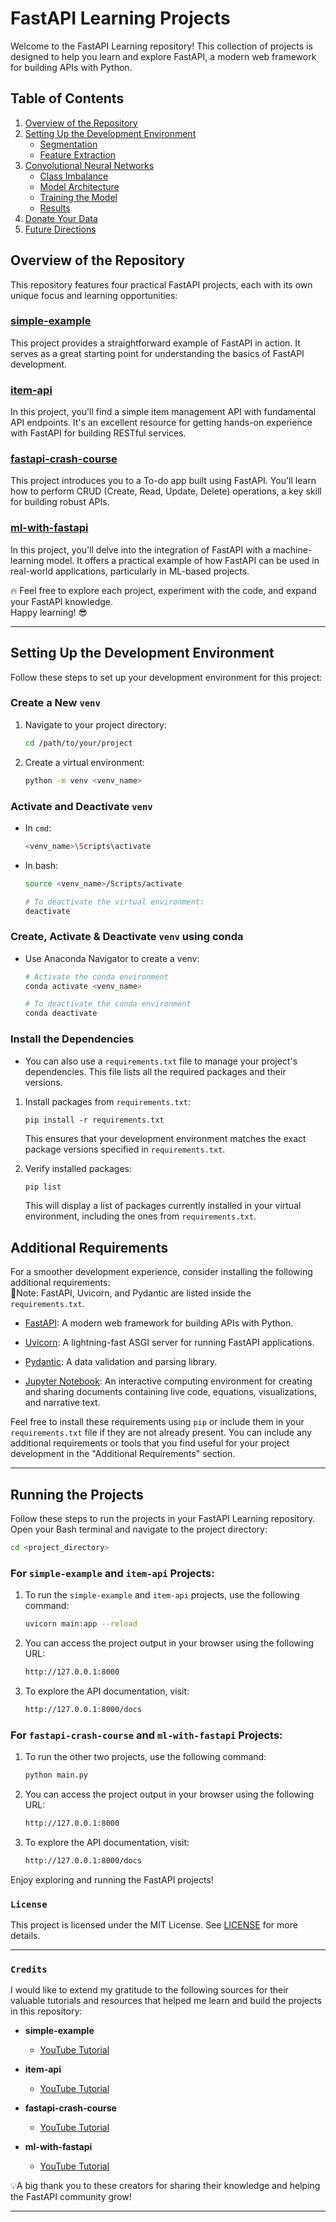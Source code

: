 # FastAPI Learning Projects

Welcome to the FastAPI Learning repository! This collection of projects is designed to help you learn and explore FastAPI, a modern web framework for building APIs with Python.

## Table of Contents
1. [Overview of the Repository](#overview-of-the-repository)
2. [Setting Up the Development Environment](#setting-up-the-development-environment)
    * [Segmentation](#segmentation-code)
    * [Feature Extraction](#feature-extraction-code)
3. [Convolutional Neural Networks](#convolutional-neural-networks)
    * [Class Imbalance](#class-imbalance-code)
    * [Model Architecture](#model-architecture-code)
    * [Training the Model](#training-the-model)  
    * [Results](#results)
4. [Donate Your Data](#donate-your-data-code)
5. [Future Directions](#future-directions)

## Overview of the Repository

This repository features four practical FastAPI projects, each with its own unique focus and learning opportunities:

### [simple-example](https://github.com/nimna29/fastapi-learning/tree/main/simple-example)
This project provides a straightforward example of FastAPI in action. It serves as a great starting point for understanding the basics of FastAPI development.

### [item-api](https://github.com/nimna29/fastapi-learning/tree/main/item-api)
In this project, you'll find a simple item management API with fundamental API endpoints. It's an excellent resource for getting hands-on experience with FastAPI for building RESTful services.

### [fastapi-crash-course](https://github.com/nimna29/fastapi-learning/tree/main/fastapi-crash-course)
This project introduces you to a To-do app built using FastAPI. You'll learn how to perform CRUD (Create, Read, Update, Delete) operations, a key skill for building robust APIs.

### [ml-with-fastapi](https://github.com/nimna29/fastapi-learning/tree/main/ml-with-fastapi)
In this project, you'll delve into the integration of FastAPI with a machine-learning model. It offers a practical example of how FastAPI can be used in real-world applications, particularly in ML-based projects.

🔥 Feel free to explore each project, experiment with the code, and expand your FastAPI knowledge.</br>Happy learning! 😎

---------------------------------------

## Setting Up the Development Environment

Follow these steps to set up your development environment for this project:

### Create a New `venv`

1. Navigate to your project directory:

   ```bash
   cd /path/to/your/project
   ```

2. Create a virtual environment:

   ```bash
   python -m venv <venv_name>
   ```

### Activate and Deactivate `venv`

- In `cmd`:

   ```bash
   <venv_name>\Scripts\activate
   ```

- In bash:

   ```bash
   source <venv_name>/Scripts/activate

   # To deactivate the virtual environment:
   deactivate
   ```

### Create, Activate & Deactivate `venv` using conda

- Use Anaconda Navigator to create a venv:

   ```bash
   # Activate the conda environment
   conda activate <venv_name>

   # To deactivate the conda environment
   conda deactivate
   ```

### Install the Dependencies

- You can also use a `requirements.txt` file to manage your project's dependencies. This file lists all the required packages and their versions.
1. Install packages from `requirements.txt`:

   ```
   pip install -r requirements.txt
   ```
    This ensures that your development environment matches the exact package versions specified in `requirements.txt`.

2. Verify installed packages:

   ```bash
   pip list
   ```
    This will display a list of packages currently installed in your virtual environment, including the ones from `requirements.txt`.

## Additional Requirements

For a smoother development experience, consider installing the following additional requirements:</br>
📝Note: FastAPI, Uvicorn, and Pydantic are listed inside the `requirements.txt`.

- [FastAPI](https://fastapi.tiangolo.com/): A modern web framework for building APIs with Python.

- [Uvicorn](https://www.uvicorn.org/): A lightning-fast ASGI server for running FastAPI applications.

- [Pydantic](https://docs.pydantic.dev/latest/): A data validation and parsing library.

- [Jupyter Notebook](https://jupyter.org/): An interactive computing environment for creating and sharing documents containing live code, equations, visualizations, and narrative text.

Feel free to install these requirements using `pip` or include them in your `requirements.txt` file if they are not already present.
You can include any additional requirements or tools that you find useful for your project development in the "Additional Requirements" section.

---------------------------------------------

## Running the Projects

Follow these steps to run the projects in your FastAPI Learning repository. Open your Bash terminal and navigate to the project directory:

```bash
cd <project_directory>
```

### For `simple-example` and `item-api` Projects:

1. To run the `simple-example` and `item-api` projects, use the following command:

   ```bash
   uvicorn main:app --reload
   ```

2. You can access the project output in your browser using the following URL:

   ```bash
   http://127.0.0.1:8000
   ```
3. To explore the API documentation, visit:

   ```bash
   http://127.0.0.1:8000/docs
   ```

### For `fastapi-crash-course` and `ml-with-fastapi` Projects:

1. To run the other two projects, use the following command:

   ```bash
   python main.py
   ```

2. You can access the project output in your browser using the following URL:

   ```bash
   http://127.0.0.1:8000
   ```
3. To explore the API documentation, visit:

   ```bash
   http://127.0.0.1:8000/docs
   ```

Enjoy exploring and running the FastAPI projects!

### `License`
This project is licensed under the MIT License. See [LICENSE](https://github.com/nimna29/fastapi-learning/blob/main/LICENSE) for more details.

-------------------------------

### `Credits`

I would like to extend my gratitude to the following sources for their valuable tutorials and resources that helped me learn and build the projects in this repository:

- **simple-example**
  - [YouTube Tutorial](https://www.youtube.com/watch?v=0RS9W8MtZe4)

- **item-api**
  - [YouTube Tutorial](https://www.youtube.com/watch?v=SORiTsvnU28)

- **fastapi-crash-course**
  - [YouTube Tutorial](https://www.youtube.com/watch?v=62pP9pfzNRs)

- **ml-with-fastapi**
  - [YouTube Tutorial](https://www.youtube.com/watch?v=b5F667g1yCk)

💡A big thank you to these creators for sharing their knowledge and helping the FastAPI community grow!

---------------------------------
